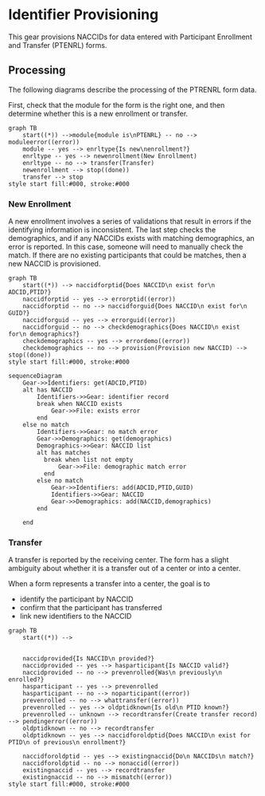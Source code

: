 # Identifier Provisioning

This gear provisions NACCIDs for data entered with Participant Enrollment and Transfer (PTENRL) forms.

## Processing

The following diagrams describe the processing of the PTRENRL form data.

First, check that the module for the form is the right one, and then determine whether this is a new enrollment or transfer.

```mermaid
graph TB
    start((*)) -->module{module is\nPTENRL} -- no --> moduleerror((error))
    module -- yes --> enrltype{Is new\nenrollment?}
    enrltype -- yes --> newenrollment(New Enrollment)    
    enrltype -- no --> transfer(Transfer)
    newenrollment --> stop((done))
    transfer --> stop
style start fill:#000, stroke:#000
```

### New Enrollment

A new enrollment involves a series of validations that result in errors if the identifying information is inconsistent.
The last step checks the demographics, and if any NACCIDs exists with matching demographics, an error is reported.
In this case, someone will need to manually check the match.
If there are no existing participants that could be matches, then a new NACCID is provisioned.

```mermaid
graph TB
    start((*)) --> naccidforptid{Does NACCID\n exist for\n ADCID,PTID?}
    naccidforptid -- yes --> errorptid((error))
    naccidforptid -- no --> naccidforguid{Does NACCID\n exist for\n GUID?}
    naccidforguid -- yes --> errorguid((error))
    naccidforguid -- no --> checkdemographics{Does NACCID\n exist for\n demographics?}
    checkdemographics -- yes --> errordemo((error))
    checkdemographics -- no --> provision(Provision new NACCID) --> stop((done))
style start fill:#000, stroke:#000
```


```mermaid
sequenceDiagram
    Gear->>Identifiers: get(ADCID,PTID)
    alt has NACCID
        Identifiers->>Gear: identifier record
        break when NACCID exists
            Gear->>File: exists error
        end
    else no match
        Identifiers->>Gear: no match error
        Gear->>Demographics: get(demographics)
        Demographics->>Gear: NACCID list
        alt has matches
          break when list not empty
              Gear->>File: demographic match error
          end
        else no match
            Gear->>Identifiers: add(ADCID,PTID,GUID)
            Identifiers->>Gear: NACCID
            Gear->>Demographics: add(NACCID,demographics)
        end

    end
```

### Transfer

A transfer is reported by the receiving center.
The form has a slight ambiguity about whether it is a transfer out of a center or into a center.

When a form represents a transfer into a center, the goal is to

* identify the participant by NACCID
* confirm that the participant has transferred
* link new identifiers to the NACCID
  
```mermaid
graph TB
    start((*)) --> 
    
    
    naccidprovided{Is NACCID\n provided?}
    naccidprovided -- yes --> hasparticipant{Is NACCID valid?}
    naccidprovided -- no --> prevenrolled{Was\n previously\n enrolled?}
    hasparticipant -- yes --> prevenrolled
    hasparticipant -- no --> noparticipant((error))
    prevenrolled -- no --> whattransfer((error))
    prevenrolled -- yes --> oldptidknown{Is old\n PTID known?}
    prevenrolled -- unknown --> recordtransfer(Create transfer record) --> pendingerror((error))
    oldptidknown -- no --> recordtransfer
    oldptidknown -- yes --> naccidforoldptid{Does NACCID\n exist for PTID\n of previous\n enrollment?}

    naccidforoldptid -- yes --> existingnaccid{Do\n NACCIDs\n match?}
    naccidforoldptid -- no --> nonaccid((error))
    existingnaccid -- yes --> recordtransfer
    existingnaccid -- no --> mismatch((error))
style start fill:#000, stroke:#000
```

